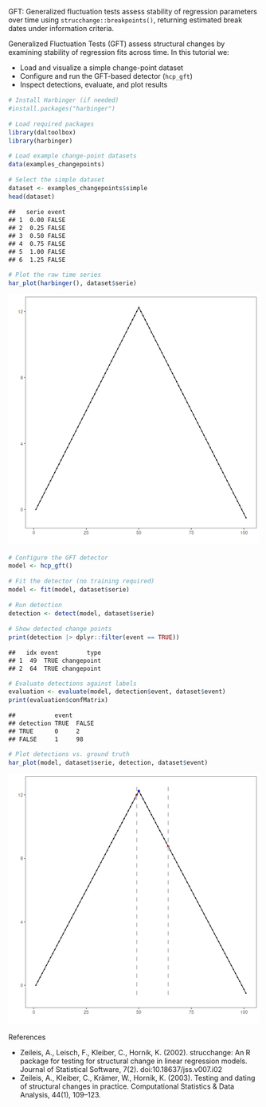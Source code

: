 GFT: Generalized fluctuation tests assess stability of regression parameters over time using `strucchange::breakpoints()`, returning estimated break dates under information criteria.

Generalized Fluctuation Tests (GFT) assess structural changes by examining stability of regression fits across time. In this tutorial we:

- Load and visualize a simple change-point dataset
- Configure and run the GFT-based detector (`hcp_gft`)
- Inspect detections, evaluate, and plot results


``` r
# Install Harbinger (if needed)
#install.packages("harbinger")
```


``` r
# Load required packages
library(daltoolbox)
library(harbinger) 
```


``` r
# Load example change-point datasets
data(examples_changepoints)
```


``` r
# Select the simple dataset
dataset <- examples_changepoints$simple
head(dataset)
```

```
##   serie event
## 1  0.00 FALSE
## 2  0.25 FALSE
## 3  0.50 FALSE
## 4  0.75 FALSE
## 5  1.00 FALSE
## 6  1.25 FALSE
```


``` r
# Plot the raw time series
har_plot(harbinger(), dataset$serie)
```

![plot of chunk unnamed-chunk-5](fig/hcp_gft/unnamed-chunk-5-1.png)


``` r
# Configure the GFT detector
model <- hcp_gft()
```


``` r
# Fit the detector (no training required)
model <- fit(model, dataset$serie)
```


``` r
# Run detection
detection <- detect(model, dataset$serie)
```


``` r
# Show detected change points
print(detection |> dplyr::filter(event == TRUE))
```

```
##   idx event        type
## 1  49  TRUE changepoint
## 2  64  TRUE changepoint
```


``` r
# Evaluate detections against labels
evaluation <- evaluate(model, detection$event, dataset$event)
print(evaluation$confMatrix)
```

```
##           event      
## detection TRUE  FALSE
## TRUE      0     2    
## FALSE     1     98
```


``` r
# Plot detections vs. ground truth
har_plot(model, dataset$serie, detection, dataset$event)
```

![plot of chunk unnamed-chunk-11](fig/hcp_gft/unnamed-chunk-11-1.png)

References 
- Zeileis, A., Leisch, F., Kleiber, C., Hornik, K. (2002). strucchange: An R package for testing for structural change in linear regression models. Journal of Statistical Software, 7(2). doi:10.18637/jss.v007.i02
- Zeileis, A., Kleiber, C., Krämer, W., Hornik, K. (2003). Testing and dating of structural changes in practice. Computational Statistics & Data Analysis, 44(1), 109–123.

